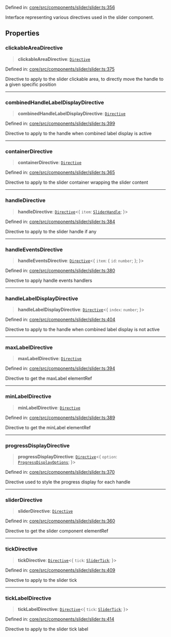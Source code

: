 Defined in: [core/src/components/slider/slider.ts:356](https://github.com/AmadeusITGroup/AgnosUI/blob/83e3261263eba9de0a6240a335ef10a08864f4e6/core/src/components/slider/slider.ts#L356)

Interface representing various directives used in the slider component.

## Properties

### clickableAreaDirective

> **clickableAreaDirective**: [`Directive`](../type-aliases/Directive.md)

Defined in: [core/src/components/slider/slider.ts:375](https://github.com/AmadeusITGroup/AgnosUI/blob/83e3261263eba9de0a6240a335ef10a08864f4e6/core/src/components/slider/slider.ts#L375)

Directive to apply to the slider clickable area, to directly move the handle to a given specific position

***

### combinedHandleLabelDisplayDirective

> **combinedHandleLabelDisplayDirective**: [`Directive`](../type-aliases/Directive.md)

Defined in: [core/src/components/slider/slider.ts:399](https://github.com/AmadeusITGroup/AgnosUI/blob/83e3261263eba9de0a6240a335ef10a08864f4e6/core/src/components/slider/slider.ts#L399)

Directive to apply to the handle when combined label display is active

***

### containerDirective

> **containerDirective**: [`Directive`](../type-aliases/Directive.md)

Defined in: [core/src/components/slider/slider.ts:365](https://github.com/AmadeusITGroup/AgnosUI/blob/83e3261263eba9de0a6240a335ef10a08864f4e6/core/src/components/slider/slider.ts#L365)

Directive to apply to the slider container wrapping the slider content

***

### handleDirective

> **handleDirective**: [`Directive`](../type-aliases/Directive.md)\<\{ `item`: [`SliderHandle`](SliderHandle.md); \}\>

Defined in: [core/src/components/slider/slider.ts:384](https://github.com/AmadeusITGroup/AgnosUI/blob/83e3261263eba9de0a6240a335ef10a08864f4e6/core/src/components/slider/slider.ts#L384)

Directive to apply to the slider handle if any

***

### handleEventsDirective

> **handleEventsDirective**: [`Directive`](../type-aliases/Directive.md)\<\{ `item`: \{ `id`: `number`; \}; \}\>

Defined in: [core/src/components/slider/slider.ts:380](https://github.com/AmadeusITGroup/AgnosUI/blob/83e3261263eba9de0a6240a335ef10a08864f4e6/core/src/components/slider/slider.ts#L380)

Directive to apply handle events handlers

***

### handleLabelDisplayDirective

> **handleLabelDisplayDirective**: [`Directive`](../type-aliases/Directive.md)\<\{ `index`: `number`; \}\>

Defined in: [core/src/components/slider/slider.ts:404](https://github.com/AmadeusITGroup/AgnosUI/blob/83e3261263eba9de0a6240a335ef10a08864f4e6/core/src/components/slider/slider.ts#L404)

Directive to apply to the handle when combined label display is not active

***

### maxLabelDirective

> **maxLabelDirective**: [`Directive`](../type-aliases/Directive.md)

Defined in: [core/src/components/slider/slider.ts:394](https://github.com/AmadeusITGroup/AgnosUI/blob/83e3261263eba9de0a6240a335ef10a08864f4e6/core/src/components/slider/slider.ts#L394)

Directive to get the maxLabel elementRef

***

### minLabelDirective

> **minLabelDirective**: [`Directive`](../type-aliases/Directive.md)

Defined in: [core/src/components/slider/slider.ts:389](https://github.com/AmadeusITGroup/AgnosUI/blob/83e3261263eba9de0a6240a335ef10a08864f4e6/core/src/components/slider/slider.ts#L389)

Directive to get the minLabel elementRef

***

### progressDisplayDirective

> **progressDisplayDirective**: [`Directive`](../type-aliases/Directive.md)\<\{ `option`: [`ProgressDisplayOptions`](ProgressDisplayOptions.md); \}\>

Defined in: [core/src/components/slider/slider.ts:370](https://github.com/AmadeusITGroup/AgnosUI/blob/83e3261263eba9de0a6240a335ef10a08864f4e6/core/src/components/slider/slider.ts#L370)

Directive used to style the progress display for each handle

***

### sliderDirective

> **sliderDirective**: [`Directive`](../type-aliases/Directive.md)

Defined in: [core/src/components/slider/slider.ts:360](https://github.com/AmadeusITGroup/AgnosUI/blob/83e3261263eba9de0a6240a335ef10a08864f4e6/core/src/components/slider/slider.ts#L360)

Directive to get the slider component elementRef

***

### tickDirective

> **tickDirective**: [`Directive`](../type-aliases/Directive.md)\<\{ `tick`: [`SliderTick`](SliderTick.md); \}\>

Defined in: [core/src/components/slider/slider.ts:409](https://github.com/AmadeusITGroup/AgnosUI/blob/83e3261263eba9de0a6240a335ef10a08864f4e6/core/src/components/slider/slider.ts#L409)

Directive to apply to the slider tick

***

### tickLabelDirective

> **tickLabelDirective**: [`Directive`](../type-aliases/Directive.md)\<\{ `tick`: [`SliderTick`](SliderTick.md); \}\>

Defined in: [core/src/components/slider/slider.ts:414](https://github.com/AmadeusITGroup/AgnosUI/blob/83e3261263eba9de0a6240a335ef10a08864f4e6/core/src/components/slider/slider.ts#L414)

Directive to apply to the slider tick label
